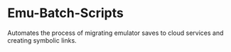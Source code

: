 # Emu-Batch-Scripts
Automates the process of migrating emulator saves to cloud services and creating symbolic links.

